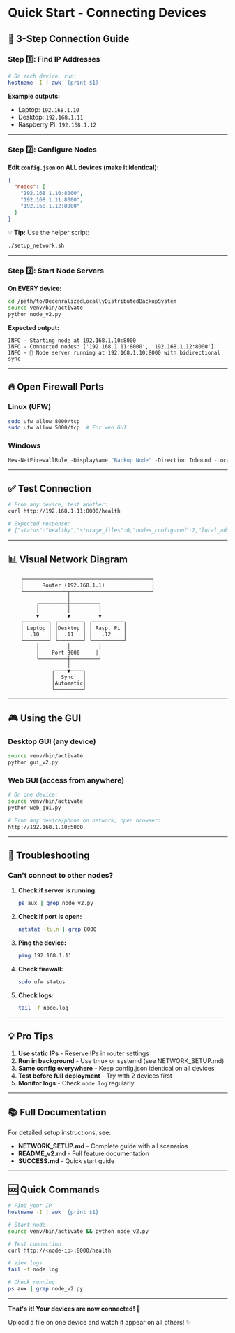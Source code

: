 # Quick Start - Connecting Devices

## 🎯 3-Step Connection Guide

### Step 1️⃣: Find IP Addresses
```bash
# On each device, run:
hostname -I | awk '{print $1}'
```

**Example outputs:**
- Laptop: `192.168.1.10`
- Desktop: `192.168.1.11`
- Raspberry Pi: `192.168.1.12`

---

### Step 2️⃣: Configure Nodes

**Edit `config.json` on ALL devices (make it identical):**

```json
{
  "nodes": [
    "192.168.1.10:8000",
    "192.168.1.11:8000",
    "192.168.1.12:8000"
  ]
}
```

💡 **Tip:** Use the helper script:
```bash
./setup_network.sh
```

---

### Step 3️⃣: Start Node Servers

**On EVERY device:**

```bash
cd /path/to/DecenralizedLocallyDistributedBackupSystem
source venv/bin/activate
python node_v2.py
```

**Expected output:**
```
INFO - Starting node at 192.168.1.10:8000
INFO - Connected nodes: ['192.168.1.11:8000', '192.168.1.12:8000']
INFO - 🚀 Node server running at 192.168.1.10:8000 with bidirectional sync
```

---

## 🔥 Open Firewall Ports

### Linux (UFW)
```bash
sudo ufw allow 8000/tcp
sudo ufw allow 5000/tcp  # For web GUI
```

### Windows
```powershell
New-NetFirewallRule -DisplayName "Backup Node" -Direction Inbound -LocalPort 8000 -Protocol TCP -Action Allow
```

---

## ✅ Test Connection

```bash
# From any device, test another:
curl http://192.168.1.11:8000/health

# Expected response:
# {"status":"healthy","storage_files":0,"nodes_configured":2,"local_address":"192.168.1.11:8000"}
```

---

## 📊 Visual Network Diagram

```
    ┌─────────────────────────────────────────┐
    │      Router (192.168.1.1)               │
    └──────────────┬──────────────────────────┘
                   │
         ┌─────────┼─────────┐
         │         │         │
         ▼         ▼         ▼
    ┌────────┐ ┌────────┐ ┌──────────┐
    │ Laptop │ │Desktop │ │ Rasp. Pi │
    │  .10   │ │  .11   │ │   .12    │
    └────────┘ └────────┘ └──────────┘
         │         │         │
         │    Port 8000     │
         └─────────┼─────────┘
                   │
              ┌────▼────┐
              │  Sync   │
              │Automatic│
              └─────────┘
```

---

## 🎮 Using the GUI

### Desktop GUI (any device)
```bash
source venv/bin/activate
python gui_v2.py
```

### Web GUI (access from anywhere)
```bash
# On one device:
source venv/bin/activate
python web_gui.py

# From any device/phone on network, open browser:
http://192.168.1.10:5000
```

---

## 🚨 Troubleshooting

### Can't connect to other nodes?

1. **Check if server is running:**
   ```bash
   ps aux | grep node_v2.py
   ```

2. **Check if port is open:**
   ```bash
   netstat -tuln | grep 8000
   ```

3. **Ping the device:**
   ```bash
   ping 192.168.1.11
   ```

4. **Check firewall:**
   ```bash
   sudo ufw status
   ```

5. **Check logs:**
   ```bash
   tail -f node.log
   ```

---

## 💡 Pro Tips

1. **Use static IPs** - Reserve IPs in router settings
2. **Run in background** - Use tmux or systemd (see NETWORK_SETUP.md)
3. **Same config everywhere** - Keep config.json identical on all devices
4. **Test before full deployment** - Try with 2 devices first
5. **Monitor logs** - Check `node.log` regularly

---

## 📚 Full Documentation

For detailed setup instructions, see:
- **NETWORK_SETUP.md** - Complete guide with all scenarios
- **README_v2.md** - Full feature documentation
- **SUCCESS.md** - Quick start guide

---

## 🆘 Quick Commands

```bash
# Find your IP
hostname -I | awk '{print $1}'

# Start node
source venv/bin/activate && python node_v2.py

# Test connection
curl http://<node-ip>:8000/health

# View logs
tail -f node.log

# Check running
ps aux | grep node_v2.py
```

---

**That's it! Your devices are now connected! 🎉**

Upload a file on one device and watch it appear on all others! ✨
